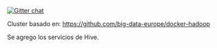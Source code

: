 [![Gitter chat](https://badges.gitter.im/gitterHQ/gitter.png)](https://gitter.im/big-data-europe/Lobby)


Cluster basado en: https://github.com/big-data-europe/docker-hadoop

Se agrego los servicios de Hive.
